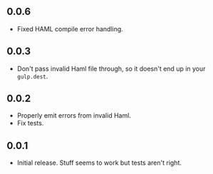 ## 0.0.6

- Fixed HAML compile error handling.

## 0.0.3

- Don't pass invalid Haml file through, so it doesn't end up in your `gulp.dest`.

## 0.0.2

- Properly emit errors from invalid Haml.
- Fix tests.

## 0.0.1

- Initial release. Stuff seems to work but tests aren't right.

